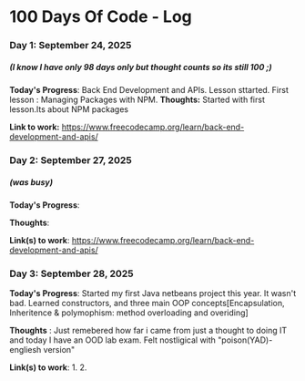 # 100 Days Of Code - Log

### Day 1: September 24, 2025 
##### (I know I have only 98 days only but thought counts so its still 100 ;)

**Today's Progress**: Back End Development and APIs. Lesson sttarted. First lesson : Managing Packages with NPM.
**Thoughts:** Started with first lesson.Its about NPM packages

**Link to work:** https://www.freecodecamp.org/learn/back-end-development-and-apis/

### Day 2: September 27, 2025
##### (was busy)

**Today's Progress**:

**Thoughts**:

**Link(s) to work**: https://www.freecodecamp.org/learn/back-end-development-and-apis/


### Day 3: September 28, 2025

**Today's Progress**: Started my first Java netbeans project this year. It wasn't bad. Learned constructors, and three main OOP concepts[Encapsulation, Inheritence & polymophism: method overloading and overiding]

**Thoughts** : Just remebered how far i came from just a thought to doing IT and today I have an OOD lab exam. Felt nostligical with "poison(YAD)-engliesh version"

**Link(s) to work**: 
1.
2.
